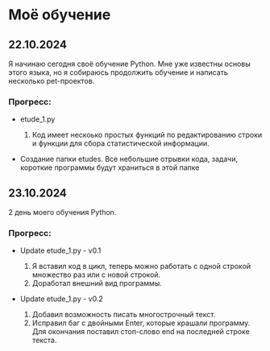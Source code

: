 # Моё обучение

## 22.10.2024

Я начинаю сегодня своё обучение Python. Мне уже известны основы этого языка, но я собираюсь продолжить обучение и написать несколько pet-проектов.

### Прогресс: 

- etude_1.py
  1) Код имеет нескоько простых функций по редактированию строки и функции для сбора статистической информации.

- Создание папки etudes. Все небольшие отрывки кода, задачи, короткие программы будут храниться в этой папке

## 23.10.2024

2 день моего обучения Python.

### Прогресс:

- Update etude_1.py - v0.1
  1) Я вставил код в цикл, теперь можно работать с одной строкой множество раз или с новой строкой.
  2) Доработал внешний вид программы.

- Update etude_1.py - v0.2
  1) Добавил возможность писать многострочный текст.
  2) Исправил баг с двойными Enter, которые крашали программу. Для окончания поставил стоп-слово end на последней строке текста.
